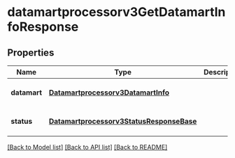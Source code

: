 # datamartprocessorv3GetDatamartInfoResponse

## Properties
Name | Type | Description | Notes
------------ | ------------- | ------------- | -------------
**datamart** | [**Datamartprocessorv3DatamartInfo**](Datamartprocessorv3DatamartInfo.md) |  | [optional] [default to null]
**status** | [**Datamartprocessorv3StatusResponseBase**](Datamartprocessorv3StatusResponseBase.md) |  | [optional] [default to null]

[[Back to Model list]](../README.md#documentation-for-models) [[Back to API list]](../README.md#documentation-for-api-endpoints) [[Back to README]](../README.md)


